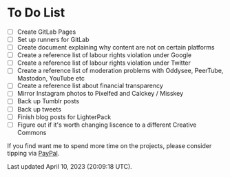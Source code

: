# To Do List
- [ ]  Create GitLab Pages
  - [ ] Set up runners for GitLab 
- [ ]  Create document explaining why content are not on certain platforms
  - [ ] Create a reference list of labour rights violation under Google
  - [ ] Create a reference list of labour rights violation under Twitter
  - [ ] Create a reference list of moderation problems with Oddysee, PeerTube, Mastodon, YouTube etc
  - [ ] Create a reference list about financial transparency
- [ ]  Mirror Instagram photos to Pixelfed and Calckey / Misskey
- [ ] Back up Tumblr posts
- [ ] Back up tweets
- [ ] Finish blog posts for LighterPack
- [ ] Figure out if it's worth changing liscence to a different Creative Commons

If you find want me to spend more time on the projects, please consider tipping via [PayPal](https://paypal.me/bglamours).

Last updated April 10, 2023 (20:09:18 UTC).
